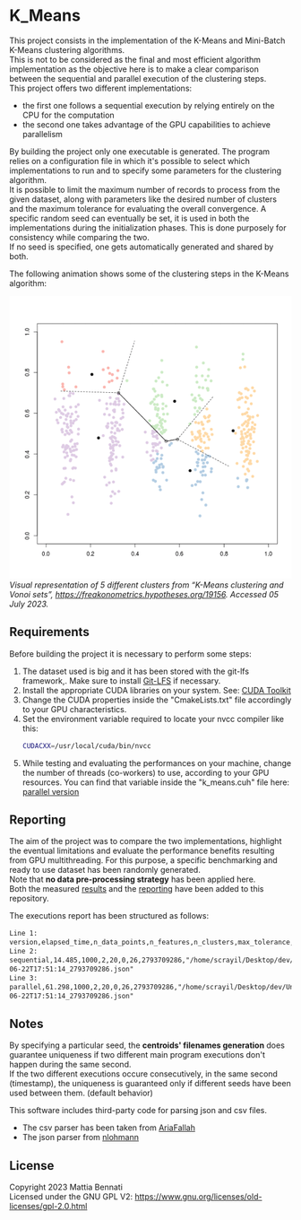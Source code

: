 # K_Means

This project consists in the implementation of the K-Means and Mini-Batch K-Means clustering algorithms.  
This is not to be considered as the final and most efficient algorithm implementation as the objective here is to make a clear comparison between the sequential and parallel execution of the clustering steps.   
This project offers two different implementations:
- the first one follows a sequential execution by relying entirely on the CPU for the computation  
- the second one takes advantage of the GPU capabilities to achieve parallelism

By building the project only one executable is generated. The program relies on a configuration file in which it's possible to select which implementations to run and to specify some parameters for the clustering algorithm.  
It is possible to limit the maximum number of records to process from the given dataset, along with parameters like the desired number of clusters and the maximum tolerance for evaluating the overall convergence.
A specific random seed can eventually be set, it is used in both the implementations during the initialization phases. This is done purposely for consistency while comparing the two.  
If no seed is specified, one gets automatically generated and shared by both.  

The following animation shows some of the clustering steps in the K-Means algorithm:  

![Quick animation of the clustering steps for the K-Means algorithm](https://github.com/Scrayil/k-means/blob/af8a170da15aa8a0e4d70493d9dd5bfd40b3e72e/report/media/images/k-means-5-clusters-animation.gif)  
*Visual representation of 5 different clusters from “K-Means clustering and Vonoi sets”,
https://freakonometrics.hypotheses.org/19156. Accessed 05 July 2023.*

## Requirements  

Before building the project it is necessary to perform some steps:
1.  The dataset used is big and it has been stored with the git-lfs framework,. Make sure to install [Git-LFS](https://git-lfs.com/) if necessary.
2.  Install the appropriate CUDA libraries on your system. See: [CUDA Toolkit](https://developer.nvidia.com/cuda-toolkit)
3.  Change the CUDA properties inside the "CmakeLists.txt" file accordingly to your GPU characteristics.
4.  Set the environment variable required to locate your nvcc compiler like this:
    ~~~bash
    CUDACXX=/usr/local/cuda/bin/nvcc
    ~~~
5.  While testing and evaluating the performances on your machine, change the number of threads (co-workers) to use, according to your GPU resources. You can find that variable inside the "k_means.cuh" file here: [parallel version](https://github.com/Scrayil/k-means/tree/af8a170da15aa8a0e4d70493d9dd5bfd40b3e72e/parallel)

## Reporting  
The aim of the project was to compare the two implementations, highlight the eventual limitations and evaluate the performance benefits resulting from GPU multithreading.
For this purpose, a specific benchmarking and ready to use dataset has been randomly generated.  
Note that **no data pre-processing strategy** has been applied here.  
Both the measured [results](https://github.com/Scrayil/k-means/tree/af8a170da15aa8a0e4d70493d9dd5bfd40b3e72e/results) and the [reporting](https://github.com/Scrayil/k-means/tree/af8a170da15aa8a0e4d70493d9dd5bfd40b3e72e/report) have been added to this repository.

The executions report has been structured as follows:  

~~~csv
Line 1: version,elapsed_time,n_data_points,n_features,n_clusters,max_tolerance,total_iterations,random_seed,centroids_data_path
Line 2: sequential,14.485,1000,2,20,0,26,2793709286,"/home/scrayil/Desktop/dev/University/projects/PPFML/K_Means/results/centroids/sequential_23-06-22T17:51:14_2793709286.json"
Line 3: parallel,61.298,1000,2,20,0,26,2793709286,"/home/scrayil/Desktop/dev/University/projects/PPFML/K_Means/results/centroids/parallel_23-06-22T17:51:14_2793709286.json"
~~~

## Notes

By specifying a particular seed, the **centroids' filenames generation** does guarantee uniqueness if two different main program executions don't happen during the same second.  
If the two different executions occure consecutively, in the same second (timestamp), the uniqueness is guaranteed only if different seeds have been used between them. (default behavior)  

This software includes third-party code for parsing json and csv files.  
- The csv parser has been taken from [AriaFallah](https://github.com/AriaFallah/csv-parser.git)
- The json parser from [nlohmann](https://github.com/nlohmann/json.git)

## License
Copyright 2023 Mattia Bennati  
Licensed under the GNU GPL V2: https://www.gnu.org/licenses/old-licenses/gpl-2.0.html
